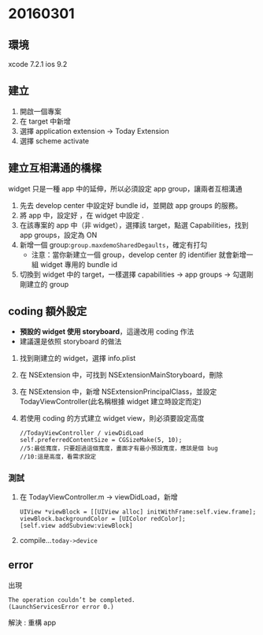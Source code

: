 # 20160301

## 環境
xcode 7.2.1
ios 9.2

## 建立
1. 開啟一個專案
2. 在 target 中新增
3. 選擇 application extension -> Today Extension
4. 選擇 scheme activate

## 建立互相溝通的橋樑

widget 只是一種 app 中的延伸，所以必須設定 app group，讓兩者互相溝通

1. 先去 develop center 中設定好 bundle id，並開啟 app groups 的服務。
2. 將 app 中，設定好 <bundle id>，在 widget 中設定 <bundle id>.<widget name> 
3. 在該專案的 app 中（非 widget），選擇該 target，點選 Capabilities，找到 app groups，設定為 ON
4. 新增一個 group:`group.maxdemoSharedDegaults`，確定有打勾
	- 注意：當你新建立一個 group，develop center 的 identifier 就會新增一組 widget 專用的 bundle id 
5. 切換到 widget 中的 target，一樣選擇 capabilities -> app groups -> 勾選剛剛建立的 group

## coding 額外設定

- **預設的 widget 使用 storyboard**，這邊改用 coding 作法
- 建議還是依照 storyboard 的做法

1. 找到剛建立的 widget，選擇 info.plist
2. 在 NSExtension 中，可找到 NSExtensionMainStoryboard，刪除
3. 在 NSExtension 中，新增 NSExtensionPrincipalClass，並設定 TodayViewController(此名稱根據 widget 建立時設定而定)
4. 若使用 coding 的方式建立 widget view，則必須要設定高度

	```
	//TodayViewController / viewDidLoad
	self.preferredContentSize = CGSizeMake(5, 10);
	//5:最低寬度，只要超過這個寬度，畫面才有最小預設寬度，應該是個 bug
	//10:這是高度，看需求設定
	```

### 測試
1. 在 TodayViewController.m -> viewDidLoad，新增

	```
	UIView *viewBlock = [[UIView alloc] initWithFrame:self.view.frame];
    viewBlock.backgroundColor = [UIColor redColor];
    [self.view addSubview:viewBlock]
	```
	
2. compile...`today->device`



## error 

出現

```
The operation couldn’t be completed. 
(LaunchServicesError error 0.)
```

解決 : 重構 app
